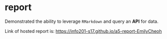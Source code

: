 # report

Demonstrated the ability to leverage `RMarkdown` and query an **API** for data. 

Link of hosted report is: https://info201-s17.github.io/a5-report-EmilyCheoh
